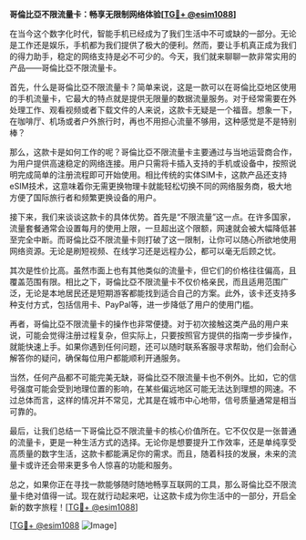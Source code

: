 **哥倫比亞不限流量卡：畅享无限制网络体验[[TG💪+ @esim1088](https://t.me/s/esim1088)]**

在当今这个数字化时代，智能手机已经成为了我们生活中不可或缺的一部分。无论是工作还是娱乐，手机都为我们提供了极大的便利。然而，要让手机真正成为我们的得力助手，稳定的网络支持是必不可少的。今天，我们就来聊聊一款非常实用的产品——哥倫比亞不限流量卡。

首先，什么是哥倫比亞不限流量卡？简单来说，这是一款可以在哥倫比亞地区使用的手机流量卡，它最大的特点就是提供无限量的数据流量服务。对于经常需要在外处理工作、观看视频或者下载文件的人来说，这款卡无疑是一个福音。想象一下，在咖啡厅、机场或者户外旅行时，再也不用担心流量不够用，这种感觉是不是特别棒？

那么，这款卡是如何工作的呢？哥倫比亞不限流量卡主要通过与当地运营商合作，为用户提供高速稳定的网络连接。用户只需将卡插入支持的手机或设备中，按照说明完成简单的注册流程即可开始使用。相比传统的实体SIM卡，这款产品还支持eSIM技术，这意味着你无需更换物理卡就能轻松切换不同的网络服务商，极大地方便了国际旅行者和频繁更换设备的用户。

接下来，我们来谈谈这款卡的具体优势。首先是“不限流量”这一点。在许多国家，流量套餐通常会设置每月的使用上限，一旦超出这个限额，网速就会被大幅降低甚至完全中断。而哥倫比亞不限流量卡则打破了这一限制，让你可以随心所欲地使用网络资源。无论是刷短视频、在线学习还是远程办公，都可以毫无后顾之忧。

其次是性价比高。虽然市面上也有其他类似的流量卡，但它们的价格往往偏高，且覆盖范围有限。相比之下，哥倫比亞不限流量卡不仅价格亲民，而且适用范围广泛，无论是本地居民还是短期游客都能找到适合自己的方案。此外，该卡还支持多种支付方式，包括信用卡、PayPal等，进一步降低了用户的使用门槛。

再者，哥倫比亞不限流量卡的操作也非常便捷。对于初次接触这类产品的用户来说，可能会觉得注册过程复杂，但实际上，只要按照官方提供的指南一步步操作，就能快速上手。如果你遇到任何问题，还可以随时联系客服寻求帮助，他们会耐心解答你的疑问，确保每位用户都能顺利开通服务。

当然，任何产品都不可能完美无缺，哥倫比亞不限流量卡也不例外。比如，它的信号强度可能会受到地理位置的影响，在某些偏远地区可能无法达到理想的网速。不过总体而言，这样的情况并不常见，尤其是在城市中心地带，信号质量通常是相当可靠的。

最后，让我们总结一下哥倫比亞不限流量卡的核心价值所在。它不仅仅是一张普通的流量卡，更是一种生活方式的选择。无论你是想要提升工作效率，还是单纯享受高质量的数字生活，这款卡都能满足你的需求。而且，随着科技的发展，未来的流量卡或许还会带来更多令人惊喜的功能和服务。

总之，如果你正在寻找一款能够随时随地畅享互联网的工具，那么哥倫比亞不限流量卡绝对值得一试。现在就行动起来吧，让这款卡成为你生活中的一部分，开启全新的数字旅程！[[TG💪+ @esim1088](https://t.me/s/esim1088)]

[[TG💪+ @esim1088](https://t.me/s/esim1088) ![Image](https://i.postimg.cc/4NQfJmqS/Snipaste-2025-05-13-00-14-12.png)]